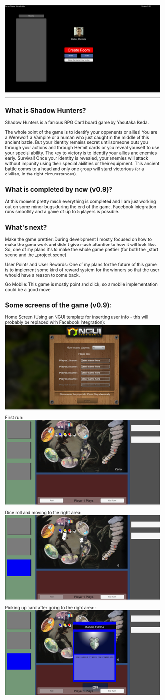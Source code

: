 ![Shadow Hunters RPG Card Game by XjiMDim](https://github.com/xjimdim/Shadow-Hunters/blob/master/screencaptures/1.png) 
***


## What is Shadow Hunters?

Shadow Hunters is a famous RPG Card board game by Yasutaka Ikeda. 

The whole point of the game is to identify your opponents or allies! You are a Werewolf, a Vampire or a human who just caught in the middle of this ancient battle. But your identity remains secret until someone outs you through your actions and through Hermit cards or you reveal yourself to use your special ability. The key to victory is to identify your allies and enemies early. Survival! Once your identity is revealed, your enemies will attack without impunity using their special abilities or their equipment. This ancient battle comes to a head and only one group will stand victorious (or a civilian, in the right circumstances). 

## What is completed by now (v0.9)?
At this moment pretty much everything is completed and I am just working out on some minor bugs during the end of the game. Facebook Integration runs smoothly and a game of up to 5 players is possible. 

## What's next?
Make the game prettier: During development I mostly focused on how to make the game work and didn't give much attention to how it will look like. So, one of my plans it's to make the whole game prettier (for both the _start scene and the _project scene)

User Points and User Rewards: One of my plans for the future of this game is to implement some kind of reward system for the winners so that the user whould have a reason to come back.

Go Mobile: This game is mostly point and click, so a mobile implementation could be a good move  


## Some screens of the game (v0.9): 

Home Screen (Using an NGUI template for inserting user info - this will probably be replaced with Facebook Integration):
![Home Screen Shadow Hunters Unity](https://github.com/xjimdim/Shadow-Hunters/blob/master/screencaptures/Image1.jpg)

First run:
![Shadow Hunters by XjiMDim](https://github.com/xjimdim/Shadow-Hunters/blob/master/screencaptures/Image2.jpg) 

Dice roll and moving to the right area:
![Shadow Hunters by XjiMDim](https://github.com/xjimdim/Shadow-Hunters/blob/master/screencaptures/image3.jpg)
 
Picking up card after going to the right area::
![Shadow Hunters by XjiMDim](https://github.com/xjimdim/Shadow-Hunters/blob/master/screencaptures/image4.jpg)
 
